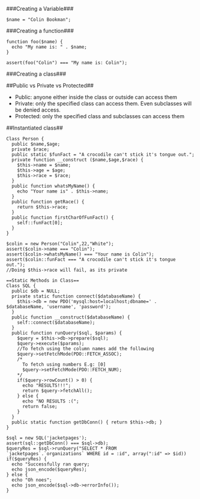 ###Creating a Variable###

```$name = "Colin Bookman";```

###Creating a function###

```
function foo($name) {
  echo "My name is: " . $name;
}

assert(foo("Colin") === "My name is: Colin");
```


###Creating a class###

##Public vs Private vs Protected##

  * Public: anyone either inside the class or outside can access them
  * Private: only the specified class can access them. Even subclasses will be denied access.
  * Protected: only the specified class and subclasses can access them

##Instantiated class##

```
Class Person {
  public $name,$age;
  private $race;
  public static $funFact = "A crocodile can't stick it's tongue out.";
  private function __construct ($name,$age,$race) {
    $this->name = $name;
    $this->age = $age;
    $this->race = $race;
  }
  public function whatsMyName() {
    echo "Your name is" . $this->name;
  }
  public function getRace() {
    return $this->race;
  }
  public function firstCharOfFunFact() {
    self::funFact[0];
  }
}

$colin = new Person("Colin",22,"White");
assert($colin->name === "Colin");
assert($colin->whatsMyName() === "Your name is Colin");
assert($colin::funFact === "A crocodile can't stick it's tongue out.");
//Doing $this->race will fail, as its private

==Static Methods in Class==
Class SQL {
  public $db = NULL;
  private static function connect($databaseName) {
    $this->db = new PDO('mysql:host=localhost;dbname=' . $databaseName, 'username', 'password');
  }
  public function __construct($databaseName) {
    self::connect($databaseName);
  }
  public function runQuery($sql, $params) {
    $query = $this->db->prepare($sql);
    $query->execute($params);
    //To fetch using the column names add the following
    $query->setFetchMode(PDO::FETCH_ASSOC);
    /*
      To fetch using numbers E.g: [0]
      $query->setFetchMode(PDO::FETCH_NUM);
    */
    if($query->rowCount() > 0) {
      echo "RESULTS!!!";
      return $query->fetchAll();
    } else {
      echo "NO RESULTS :(";
      return false;
    }
  }
  public static function getDbConn() { return $this->db; }
}

$sql = new SQL('jacketpages');
assert(sql::getDbConn() === $sql->db);
$queryRes = $sql->runQuery("SELECT * FROM `jacketpages`.`organizations` WHERE id = :id", array(":id" => $id))
if($queryRes) {
  echo "Successfully ran query;
  echo json_encode($queryRes);
} else {
  echo "Oh noes";
  echo json_encode($sql->db->errorInfo());
}
```
